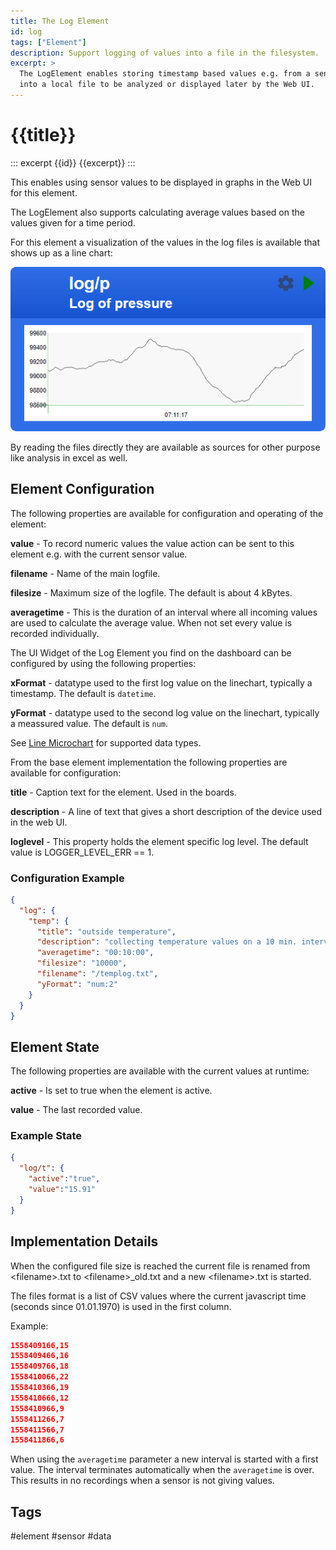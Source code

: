 ```yaml
---
title: The Log Element
id: log
tags: ["Element"]
description: Support logging of values into a file in the filesystem.
excerpt: >
  The LogElement enables storing timestamp based values e.g. from a sensor
  into a local file to be analyzed or displayed later by the Web UI.
---
```


# {{title}}

::: excerpt {{id}}
{{excerpt}}
:::

This enables using sensor values to be displayed in graphs in the Web UI for this element.

The LogElement also supports calculating average values based on the values given for a time period.

For this element a visualization of the values in the log files is available that shows up as a line chart:

![Log linechart](/microchart-line.png)

By reading the files directly they are available as sources for other purpose like analysis in excel as well.


## Element Configuration

The following properties are available for configuration and operating of the element:

<object data="/element.svg?log" type="image/svg+xml"></object>

**value** - To record numeric values the value action can be sent to this element e.g. with the current sensor value.

**filename** - Name of the main logfile.

**filesize** - Maximum size of the logfile. The default is about 4 kBytes.

**averagetime** - This is the duration of an interval where all incoming values are used to calculate the average value.
When not set every value is recorded individually.


The UI Widget of the Log Element you find on the dashboard can be configured by using the following properties:

**xFormat** - datatype used to the first log value on the linechart, typically a timestamp.
The default is `datetime`.

**yFormat** - datatype used to the second log value on the linechart, typically a meassured value.
The default is `num`.

See [Line Microchart](/microchart-line.md) for supported data types.


From the base element implementation the following properties are available for configuration:

**title** - Caption text for the element. Used in the boards.

**description** - A line of text that gives a short description of the device used in the web UI.

**loglevel** - This property holds the element specific log level. The default value is LOGGER_LEVEL_ERR == 1. 


### Configuration Example

``` json
{
  "log": {
    "temp": {
      "title": "outside temperature",
      "description": "collecting temperature values on a 10 min. interval.",
      "averagetime": "00:10:00",
      "filesize": "10000",
      "filename": "/templog.txt",
      "yFormat": "num:2"
    }
  }
}
```

## Element State

The following properties are available with the current values at runtime:

**active** - Is set to true when the element is active.

**value** - The last recorded value.


### Example State

``` json
{
  "log/t": {
    "active":"true",
    "value":"15.91"
  }
}
```


## Implementation Details

When the configured file size is reached the current file is renamed from \<filename\>.txt to \<filename\>_old.txt and a new 
\<filename\>.txt is started. 

The files format is a list of CSV values where the current javascript time (seconds since 01.01.1970) is used in the first column. 

Example: 

``` json
1558409166,15
1558409466,16
1558409766,18
1558410066,22
1558410366,19
1558410666,12
1558410966,9
1558411266,7
1558411566,7
1558411866,6
```

When using the `averagetime` parameter a new interval is started with a first value.
The interval terminates automatically when the `averagetime` is over.
This results in no recordings when a sensor is not giving values.


<!-- 
## Logging multiple sensor values

**TO BE IMPLEMENTED**

Most sensors can detect the actual value e.g. from the environment from a range of values.
These values are of interest even when the moment of the value detection is in the past and therefore can be saved to a permanent storage using the log element.

When the log element retrieves an actions that contain the current values of a sensor this will be saved to disk together with the current timestamp using a file with a format CSV.

The timestamp in the logfile is expressed using time_t values as integers as defined in the C++/CPP SDKs in seconds.
To make this a JavaScript Date to factor 1000 must be applied because Javascript has Date values in milliseconds.


It is possible to collect multiple values at once and they are added to the logfile as additional columns.

It is possible to pass multiple values that are separated by a `;` character in one action. Single values can be passed by using the the array syntax like `value[1]`. This is especially useful in combination with the interval parameter to log values from multiple sources in one log record.

The notation `value[0]=` is equal to using `value=` with a single value.

-->

## Tags

#element #sensor #data
